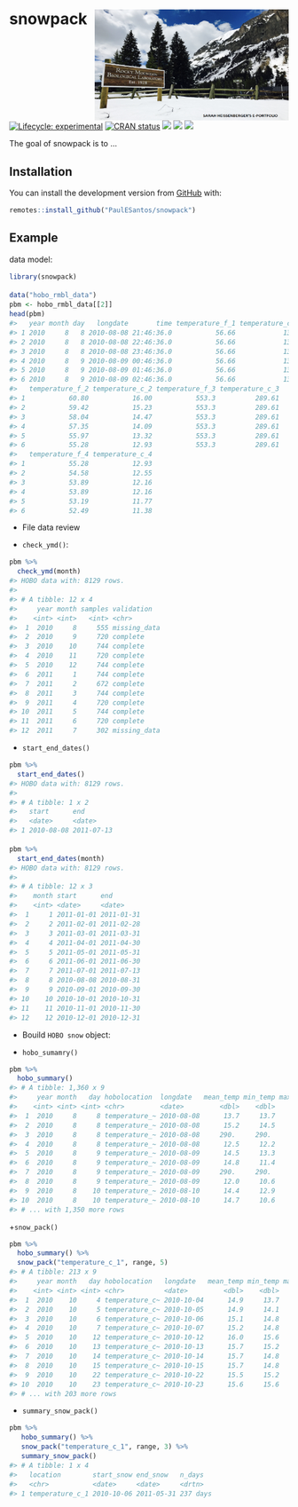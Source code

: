 
<!-- README.md is generated from README.Rmd. Please edit that file -->

# snowpack <a href='https://github.com/PaulESantos/snowpack'><img src='inst/img/gothic_snow.png' align="right" height="200" width="350" /></a>

<!-- badges: start -->

[![Lifecycle:
experimental](https://img.shields.io/badge/lifecycle-experimental-orange.svg)](https://lifecycle.r-lib.org/articles/stages.html#experimental)
[![CRAN
status](https://www.r-pkg.org/badges/version/snowpack)](https://CRAN.R-project.org/package=snowpack)
[![](http://cranlogs.r-pkg.org/badges/grand-total/snowpack?color=green)](https://cran.r-project.org/package=snowpack)
[![](http://cranlogs.r-pkg.org/badges/snowpack?color=green)](https://cran.r-project.org/package=snowpack)
[![](http://cranlogs.r-pkg.org/badges/last-week/snowpack?color=green)](https://cran.r-project.org/package=snowpack)
<!-- badges: end -->

The goal of snowpack is to …

## Installation

You can install the development version from
[GitHub](https://github.com/) with:

``` r
remotes::install_github("PaulESantos/snowpack")
```

## Example

data model:

``` r
library(snowpack)

data("hobo_rmbl_data")
pbm <- hobo_rmbl_data[[2]]
head(pbm)
#>   year month day   longdate       time temperature_f_1 temperature_c_1
#> 1 2010     8   8 2010-08-08 21:46:36.0           56.66            13.7
#> 2 2010     8   8 2010-08-08 22:46:36.0           56.66            13.7
#> 3 2010     8   8 2010-08-08 23:46:36.0           56.66            13.7
#> 4 2010     8   9 2010-08-09 00:46:36.0           56.66            13.7
#> 5 2010     8   9 2010-08-09 01:46:36.0           56.66            13.7
#> 6 2010     8   9 2010-08-09 02:46:36.0           56.66            13.7
#>   temperature_f_2 temperature_c_2 temperature_f_3 temperature_c_3
#> 1           60.80           16.00           553.3          289.61
#> 2           59.42           15.23           553.3          289.61
#> 3           58.04           14.47           553.3          289.61
#> 4           57.35           14.09           553.3          289.61
#> 5           55.97           13.32           553.3          289.61
#> 6           55.28           12.93           553.3          289.61
#>   temperature_f_4 temperature_c_4
#> 1           55.28           12.93
#> 2           54.58           12.55
#> 3           53.89           12.16
#> 4           53.89           12.16
#> 5           53.19           11.77
#> 6           52.49           11.38
```

-   File data review

-   `check_ymd()`:

``` r
pbm %>% 
  check_ymd(month)
#> HOBO data with: 8129 rows.
#> 
#> # A tibble: 12 x 4
#>     year month samples validation  
#>    <int> <int>   <int> <chr>       
#>  1  2010     8     555 missing_data
#>  2  2010     9     720 complete    
#>  3  2010    10     744 complete    
#>  4  2010    11     720 complete    
#>  5  2010    12     744 complete    
#>  6  2011     1     744 complete    
#>  7  2011     2     672 complete    
#>  8  2011     3     744 complete    
#>  9  2011     4     720 complete    
#> 10  2011     5     744 complete    
#> 11  2011     6     720 complete    
#> 12  2011     7     302 missing_data
```

-   `start_end_dates()`

``` r
pbm %>% 
  start_end_dates()
#> HOBO data with: 8129 rows.
#> 
#> # A tibble: 1 x 2
#>   start      end       
#>   <date>     <date>    
#> 1 2010-08-08 2011-07-13

pbm %>% 
  start_end_dates(month)
#> HOBO data with: 8129 rows.
#> 
#> # A tibble: 12 x 3
#>    month start      end       
#>    <int> <date>     <date>    
#>  1     1 2011-01-01 2011-01-31
#>  2     2 2011-02-01 2011-02-28
#>  3     3 2011-03-01 2011-03-31
#>  4     4 2011-04-01 2011-04-30
#>  5     5 2011-05-01 2011-05-31
#>  6     6 2011-06-01 2011-06-30
#>  7     7 2011-07-01 2011-07-13
#>  8     8 2010-08-08 2010-08-31
#>  9     9 2010-09-01 2010-09-30
#> 10    10 2010-10-01 2010-10-31
#> 11    11 2010-11-01 2010-11-30
#> 12    12 2010-12-01 2010-12-31
```

-   Bouild `HOBO snow` object:

-   `hobo_sumamry()`

``` r
pbm %>% 
  hobo_summary()
#> # A tibble: 1,360 x 9
#>     year month   day hobolocation  longdate   mean_temp min_temp max_temp  range
#>    <int> <int> <int> <chr>         <date>         <dbl>    <dbl>    <dbl>  <dbl>
#>  1  2010     8     8 temperature_~ 2010-08-08      13.7     13.7     13.7  0    
#>  2  2010     8     8 temperature_~ 2010-08-08      15.2     14.5     16    1.53 
#>  3  2010     8     8 temperature_~ 2010-08-08     290.     290.     290.   0    
#>  4  2010     8     8 temperature_~ 2010-08-08      12.5     12.2     12.9  0.770
#>  5  2010     8     9 temperature_~ 2010-08-09      14.5     13.3     16    2.68 
#>  6  2010     8     9 temperature_~ 2010-08-09      14.8     11.4     20.2  8.81 
#>  7  2010     8     9 temperature_~ 2010-08-09     290.     290.     290.   0    
#>  8  2010     8     9 temperature_~ 2010-08-09      12.0     10.6     14.5  3.87 
#>  9  2010     8    10 temperature_~ 2010-08-10      14.4     12.9     16    3.07 
#> 10  2010     8    10 temperature_~ 2010-08-10      14.7     10.6     21.0 10.4  
#> # ... with 1,350 more rows
```

\+`snow_pack()`

``` r
pbm %>% 
  hobo_summary() %>% 
  snow_pack("temperature_c_1", range, 5)
#> # A tibble: 213 x 9
#>     year month   day hobolocation   longdate   mean_temp min_temp max_temp range
#>    <int> <int> <int> <chr>          <date>         <dbl>    <dbl>    <dbl> <dbl>
#>  1  2010    10     4 temperature_c~ 2010-10-04      14.9     13.7     15.2 1.53 
#>  2  2010    10     5 temperature_c~ 2010-10-05      14.9     14.1     15.6 1.53 
#>  3  2010    10     6 temperature_c~ 2010-10-06      15.1     14.8     15.2 0.38 
#>  4  2010    10     7 temperature_c~ 2010-10-07      15.2     14.8     15.6 0.770
#>  5  2010    10    12 temperature_c~ 2010-10-12      16.0     15.6     16.4 0.760
#>  6  2010    10    13 temperature_c~ 2010-10-13      15.7     15.2     16.4 1.15 
#>  7  2010    10    14 temperature_c~ 2010-10-14      15.7     14.8     16.4 1.53 
#>  8  2010    10    15 temperature_c~ 2010-10-15      15.7     14.8     16.4 1.53 
#>  9  2010    10    22 temperature_c~ 2010-10-22      15.5     15.2     15.6 0.390
#> 10  2010    10    23 temperature_c~ 2010-10-23      15.6     15.6     15.6 0    
#> # ... with 203 more rows
```

-   `summary_snow_pack()`

``` r
pbm %>% 
   hobo_summary() %>% 
   snow_pack("temperature_c_1", range, 3) %>% 
   summary_snow_pack()
#> # A tibble: 1 x 4
#>   location        start_snow end_snow   n_days  
#>   <chr>           <date>     <date>     <drtn>  
#> 1 temperature_c_1 2010-10-06 2011-05-31 237 days
```
